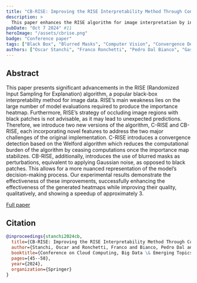 ```yaml
---
title: "CB-RISE: Improving the RISE Interpretability Method Through Convergence Detection and Blurred Perturbations"
description: >
  This paper enhances the RISE algorithm for image interpretation by introducing C-RISE, which reduces computation time, and CB-RISE, which uses blurred masks instead of black patches. These improvements lead to better heatmap quality and a speedup of about three times.
pubDate: "Oct 7 2024" #11
heroImage: "/assets/cbrise.png"
badge: "Conference paper"
tags: ["Black Box", "Blurred Masks", "Computer Vision", "Convergence Detection", "Deep Learning", "Interpretability", "RISE"]
authors: ["Oscar Stanchi", "Franco Ronchetti", "Pedro Dal Bianco", "Gastón Rios", "Santiago Ponte Ahon", "Waldo Hasperué", "Facundo Quiroga"]
---
```


## Abstract

This paper presents significant advancements in the RISE (Randomized Input Sampling for Explanation) algorithm, a popular black-box interpretability method for image data. RISE’s main weakness lies on the large number of model evaluations required to produce the importance heatmap. Furthermore, RISE’s strategy of occluding image regions with black patches is not advisable, as it may lead to unexpected predictions. Therefore, we introduce two new versions of the algorithm, C-RISE and CB-RISE, each incorporating novel features to address the two major challenges of the original implementation. C-RISE introduces a convergence detection based on the Welford algorithm which reduces the computational burden of the algorithm by ceasing computations once the importance map stabilizes. CB-RISE, additionally, introduces the use of blurred masks as perturbations, equivalent to applying Gaussian noise, as opposed to black patches. This allows for a more nuanced representation of the model’s decision-making process. Our experimental results demonstrate the effectiveness of these improvements, successfully enhancing the effectiveness of the generated heatmaps while improving their quality, qualitatively, and showing a speedup of approximately 3.

<div class="mt-8">
    <a class="btn" href="https://link.springer.com/chapter/10.1007/978-3-031-70807-7_4" target="_blank"> Full paper</a>
</div>

## Citation

```bibtex
@inproceedings{stanchi2024cb,
  title={CB-RISE: Improving the RISE Interpretability Method Through Convergence Detection and Blurred Perturbations},
  author={Stanchi, Oscar and Ronchetti, Franco and Bianco, Pedro Dal and Rios, Gast{\'o}n and Ahon, Santiago Ponte and Hasperu{\'e}, Waldo and Quiroga, Facundo},
  booktitle={Conference on Cloud Computing, Big Data \& Emerging Topics},
  pages={45--58},
  year={2024},
  organization={Springer}
}
